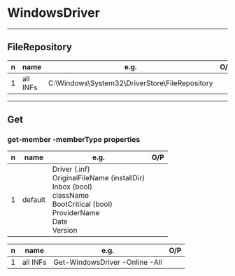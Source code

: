 # WindowsDriver

---

## FileRepository
|n|name|e.g.|O/P|
|-|----|----|---|
|1|all INFs|C:\Windows\System32\DriverStore\FileRepository||

---

## Get
### get-member -memberType properties
|n|name|e.g.|O/P|
|-|----|----|---|
|1|default|Driver (<name>.inf)<br/>OriginalFileName (installDir)<br/>Inbox (bool)<br/>className<br/>BootCritical (bool)<br/>ProviderName<br/>Date<br/>Version|

|n|name|e.g.|O/P|
|-|----|----|---|
|1|all INFs|Get-WindowsDriver -Online -All||
